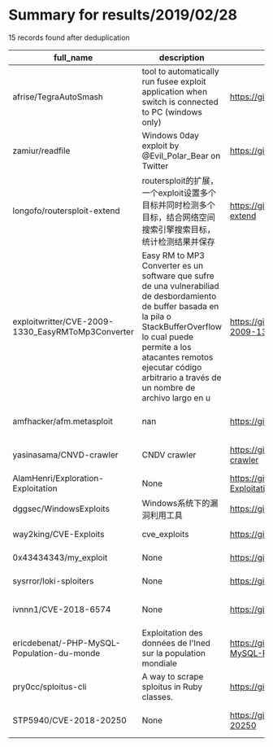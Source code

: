
# Summary for results/2019/02/28
    
15 records found after deduplication

| full_name | description | html_url | matched_list | matched_count | pushed_at | size | stargazers_count | language | forks_count | vul_ids |
|---------------------------------------------------|------------------------------------------------------------------------------------------------------------------------------------------------------------------------------------------------------------------------------------------------------------------|----------------------------------------------------------------------|----------------------------------|-----------------|---------------------------|--------|--------------------|------------|---------------|--------------------|
| afrise/TegraAutoSmash | tool to automatically run fusee exploit application when switch is connected to PC (windows only) | https://github.com/afrise/TegraAutoSmash | ['exploit'] | 1 | 2019-02-28 02:35:49+00:00 | 419 | 2 | C# | 0 | [] |
| zamiur/readfile | Windows 0day exploit by @Evil_Polar_Bear on Twitter | https://github.com/zamiur/readfile | ['0day', 'exploit'] | 2 | 2019-02-28 03:42:05+00:00 | 13 | 2 | C++ | 1 | [] |
| longofo/routersploit-extend | routersploit的扩展，一个exploit设置多个目标并同时检测多个目标，结合网络空间搜索引擎搜索目标，统计检测结果并保存 | https://github.com/longofo/routersploit-extend | ['exploit'] | 1 | 2019-02-28 12:38:21+00:00 | 17 | 15 | Python | 5 | [] |
| exploitwritter/CVE-2009-1330_EasyRMToMp3Converter | Easy RM to MP3 Converter es un software que sufre de una vulnerabiliad de desbordamiento de buffer basada en la pila o StackBufferOverflow lo cual puede permite a los atacantes remotos ejecutar código arbitrario a través de un nombre de archivo largo en u | https://github.com/exploitwritter/CVE-2009-1330_EasyRMToMp3Converter | ['cve-2'] | 1 | 2019-02-28 20:19:31+00:00 | 2901 | 0 | Python | 0 | ['CVE-2009-1330'] |
| amfhacker/afm.metasploit | nan | https://github.com/amfhacker/afm.metasploit | ['metasploit module OR payload'] | 1 | 2019-02-28 16:29:05+00:00 | 4 | 1 | Shell | 0 | [] |
| yasinasama/CNVD-crawler | CNDV crawler | https://github.com/yasinasama/CNVD-crawler | ['cnvd-c OR cnvd-2 OR cnnvd-2'] | 1 | 2019-02-28 02:04:39+00:00 | 6 | 1 | Python | 0 | [] |
| AlamHenri/Exploration-Exploitation | None | https://github.com/AlamHenri/Exploration-Exploitation | ['exploit'] | 1 | 2019-02-28 13:19:39+00:00 | 7 | 0 | Python | 0 | [] |
| dggsec/WindowsExploits | Windows系统下的漏洞利用工具 | https://github.com/dggsec/WindowsExploits | ['exploit'] | 1 | 2019-02-28 01:07:25+00:00 | 0 | 0 | | 0 | [] |
| way2king/CVE-Exploits | cve_exploits | https://github.com/way2king/CVE-Exploits | ['exploit'] | 1 | 2019-02-28 01:51:41+00:00 | 0 | 0 | | 0 | [] |
| 0x43434343/my_exploit | None | https://github.com/0x43434343/my_exploit | ['exploit'] | 1 | 2019-02-28 02:16:23+00:00 | 3 | 1 | HTML | 0 | [] |
| sysrror/loki-sploiters | None | https://github.com/sysrror/loki-sploiters | ['sploit'] | 1 | 2019-02-28 02:31:34+00:00 | 0 | 0 | | 0 | [] |
| ivnnn1/CVE-2018-6574 | None | https://github.com/ivnnn1/CVE-2018-6574 | ['cve-2'] | 1 | 2019-02-28 07:34:16+00:00 | 0 | 0 | | 0 | ['CVE-2018-6574'] |
| ericdebenat/-PHP-MySQL-Population-du-monde | Exploitation des données de l'Ined sur la population mondiale | https://github.com/ericdebenat/-PHP-MySQL-Population-du-monde | ['exploit'] | 1 | 2019-02-28 10:16:23+00:00 | 11 | 0 | PHP | 0 | [] |
| pry0cc/sploitus-cli | A way to scrape sploitus in Ruby classes. | https://github.com/pry0cc/sploitus-cli | ['sploit'] | 1 | 2019-02-28 14:58:35+00:00 | 0 | 1 | Ruby | 1 | [] |
| STP5940/CVE-2018-20250 | None | https://github.com/STP5940/CVE-2018-20250 | ['cve-2'] | 1 | 2019-02-28 17:10:39+00:00 | 375 | 3 | Python | 7 | ['CVE-2018-20250'] |
